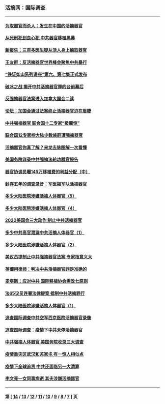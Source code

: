 ### 活摘网：国际调查
---
#### [为取器官而杀人：发生在中国的活摘器官](../../pages/nf5947/n13794731.md?10250430) 
#### [从死刑犯到良心犯 中共器官移植黑幕](../../pages/nf5947/n13764669.md?10250430) 
#### [新报告：三百多医生疑从活人身上摘取器官](../../pages/nf5947/n13703044.md?10250430) 
#### [王友群：反活摘器官世界峰会聚焦中共暴行](../../pages/nf5947/n13250738.md?10250430) 
#### [“铁证如山系列讲座”第六、第七集正式发布](../../pages/nf5947/n13106287.md?10250430) 
#### [破冰之战 揭开中共活摘器官罪的台前幕后](../../pages/nf5947/n13082457.md?10250430) 
#### [反强摘器官法案进入加拿大国会二读](../../pages/nf5947/n13033450.md?10250430) 
#### [论坛：加国会通过法案终止活摘器官迫在眉睫](../../pages/nf5947/n13029839.md?10250430) 
#### [中共强摘器官 联合国十二专家“极震惊”](../../pages/nf5947/n13024313.md?10250430) 
#### [联合国12专家控大陆少数族群遭强摘器官](../../pages/nf5947/n13023877.md?10250430) 
#### [活摘器官你真了解？来龙去脉图解一次看懂](../../pages/nf5947/n13013820.md?10250430) 
#### [美国务院详录中共强摘法轮功器官报告](../../pages/nf5947/n12944519.md?10250430) 
#### [器官协调员曝145万移植费的利益分配（中）](../../pages/nf5947/n12894547.md?10250430) 
#### [封存五年的调查录音：军医揭军队活摘器官](../../pages/nf5947/n12798692.md?10250430) 
#### [多少大陆医院涉嫌活摘人体器官（5）](../../pages/nf5947/n12768383.md?10250430) 
#### [多少大陆医院涉嫌活摘人体器官（4）](../../pages/nf5947/n12664434.md?10250430) 
#### [2020美国会三大动作 制止中共活摘器官](../../pages/nf5947/n12682004.md?10250430) 
#### [多少中共高官泄漏中共活摘人体器官（1）](../../pages/nf5947/n12671234.md?10250430) 
#### [多少大陆医院涉嫌活摘人体器官（2）](../../pages/nf5947/n12655589.md?10250430) 
#### [美议员提制止中共强摘器官法案 专家指意义大](../../pages/nf5947/n12630561.md?10250430) 
#### [英御用律师：判决中共活摘器官罪是准确的](../../pages/nf5947/n12580740.md?10250430) 
#### [麦塔斯：应对中共 国际移植协会需改七原则](../../pages/nf5947/n12514711.md?10250430) 
#### [法65议员连署法律提案 抵制中共活摘罪行](../../pages/nf5947/n12437047.md?10250430) 
#### [多少大陆医院涉嫌活摘人体器官（1）](../../pages/nf5947/n12414284.md?10250430) 
#### [追查国际调查中共空军西京医院活摘器官录像](../../pages/nf5947/n12348837.md?10250430) 
#### [追查国际调查：疫情下中共未停活摘器官](../../pages/nf5947/n12273415.md?10250430) 
#### [中共强摘人体器官 美国务院收录三大调查](../../pages/nf5947/n12181488.md?10250430) 
#### [疫情重灾区武汉和苏家屯 有一惊人相似点](../../pages/nf5947/n12150824.md?10250430) 
#### [疫情下全球追责 中共还面临另一大清算](../../pages/nf5947/n12070397.md?10250430) 
#### [李文亮一女同事病逝 其夫涉嫌活摘器官](../../pages/nf5947/n11957882.md?10250430) 

---
#### 第 [ [14](./14.md?10250430) / [13](./13.md?10250430) / [12](./12.md?10250430) / [11](./11.md?10250430) / [10](./10.md?10250430) / [9](./9.md?10250430) / [8](./8.md?10250430) / [7](./7.md?10250430) ] 页

